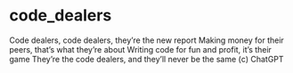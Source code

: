 # code_dealers
Code dealers, code dealers, they’re the new report
 Making money for their peers, that’s what they’re about
 Writing code for fun and profit, it’s their game
 They’re the code dealers, and they’ll never be the same
(с) ChatGPT
